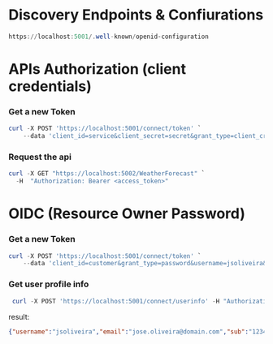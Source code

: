 # Discovery Endpoints & Confiurations

```powershell
https://localhost:5001/.well-known/openid-configuration
```  

# APIs Authorization  (client credentials)

### Get a new Token
```powershell
curl -X POST 'https://localhost:5001/connect/token' `
    --data 'client_id=service&client_secret=secret&grant_type=client_credentials&scope=weather.read' 
```  

### Request the api


```powershell
curl -X GET "https://localhost:5002/WeatherForecast" `
  -H  "Authorization: Bearer <access_token>"
```

# OIDC (Resource Owner Password)

### Get a new Token

```powershell
curl -X POST 'https://localhost:5001/connect/token' `
    --data 'client_id=customer&grant_type=password&username=jsoliveira&password=1234&scope=openid profile'
```

### Get user profile info

```powershell
 curl -X POST 'https://localhost:5001/connect/userinfo' -H "Authorization: Bearer <acess_token>"
```

result:

 ```json 
 {"username":"jsoliveira","email":"jose.oliveira@domain.com","sub":"1234"}
 ```
